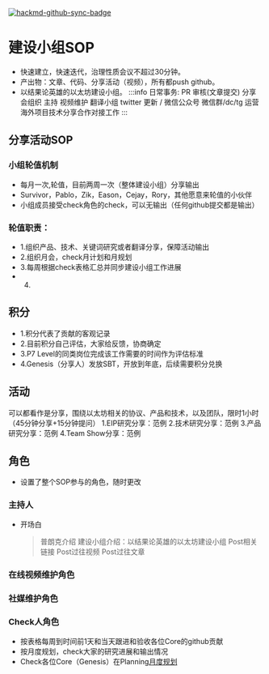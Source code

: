 
[![hackmd-github-sync-badge](https://hackmd.io/qcMqKFtUS_iroxSlnirGYA/badge)](https://hackmd.io/qcMqKFtUS_iroxSlnirGYA)
# 建设小组SOP
+ 快速建立，快速迭代，治理性质会议不超过30分钟。
+ 产出物：文章、代码、分享活动（视频），所有都push github。
+ 以结果论英雄的以太坊建设小组。
:::info
日常事务:
PR 审核(文章提交)
分享会组织
主持
视频维护
翻译小组
twitter 更新 / 微信公众号
微信群/dc/tg 运营
海外项目技术分享合作对接工作
:::
## 分享活动SOP
### 小组轮值机制
+ 每月一次,轮值，目前两周一次（整体建设小组）分享输出
+ Survivor，Pablo，Zik，Eason，Cejay，Rory，其他愿意来轮值的小伙伴
+ 小组成员接受check角色的check，可以无输出（任何github提交都是输出）
### 轮值职责：
+ 1.组织产品、技术、关键词研究或者翻译分享，保障活动输出
+ 2.组织月会，check月计划和月规划
+ 3.每周根据check表格汇总并同步建设小组工作进展
+ 4.

## 积分
+ 1.积分代表了贡献的客观记录
+ 2.目前积分自己评估，大家给反馈，协商确定
+ 3.P7 Level的同类岗位完成该工作需要的时间作为评估标准
+ 4.Genesis（分享人）发放SBT，开放到年底，后续需要积分兑换
## 活动
可以都看作是分享，围绕以太坊相关的协议、产品和技术，以及团队，限时1小时（45分钟分享+15分钟提问）
1.EIP研究分享：范例
2.技术研究分享：范例
3.产品研究分享：范例
4.Team Show分享：范例
## 角色
+ 设置了整个SOP参与的角色，随时更改
### 主持人
+ 开场白
    > 普朗克介绍
    > 建设小组介绍：以结果论英雄的以太坊建设小组
    > Post相关链接
    > Post过往视频
    > Post过往文章
### 在线视频维护角色
### 社媒维护角色
### Check人角色
+ 按表格每周到时间前1天和当天跟进和验收各位Core的github贡献
+ 按月度规划，check大家的研究进展和输出情况
+ Check各位Core（Genesis）在Planning[月度规划](https://hackmd.io/@jhfnetboy/r1TkcriNs)

